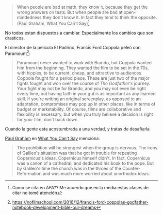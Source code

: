 > When people are bad at math, they know it, because they get the wrong answers on tests. But when people are bad at open-mindedness they don't know it. In fact they tend to think the opposite. (Paul Graham, What You Can't Say)[^1]


No todos estan dispuestos a cambiar. Especialmente los cambios que son drasticos.

El director de la pelicula El Padrino, Francis Ford Coppola  peleó con Paramount[^2]:

>Paramount never wanted to work with Brando, but Coppola wanted him from the beginning. They wanted the film to be set in the 70s, with hippies, to be current, cheap, and attractive to audiences. Coppola fought for a period piece. These are just two of the major fights fought and won over the course of _The Godfather_'s journey. Your fight may not be for Brando, and you may not even be right every time, but having faith in your gut is as important as any learned skill. If you're writing an original screenplay, as opposed to an adaptation, compromises may pop up in other places, like in terms of budget or marketability. Of course, films are collaborative and flexibility is necessary, but when you truly believe a decision is right for your film, don't back down.


Cuando la gente esta acostumbrada a una verdad, y tratas de desafiarla

[Paul Graham](https://en.wikipedia.org/wiki/Paul_Graham_(programmer)) en [What You Can't Say](https://paulgraham.com/say.html) menciona:

> The prohibition will be strongest when the group is nervous. The irony of Galileo's situation was that he got in trouble for repeating Copernicus's ideas. Copernicus himself didn't. In fact, Copernicus was a canon of a cathedral, and dedicated his book to the pope. But by Galileo's time the church was in the throes of the Counter-Reformation and was much more worried about unorthodox ideas.

  

[^1]: Como se cita en APA?? Me acuerdo que en la media estas clases de citar no tomé atención
[^2]: https://nofilmschool.com/2016/12/francis-ford-coppolas-godfather-notebook-development-bible-our-dreams